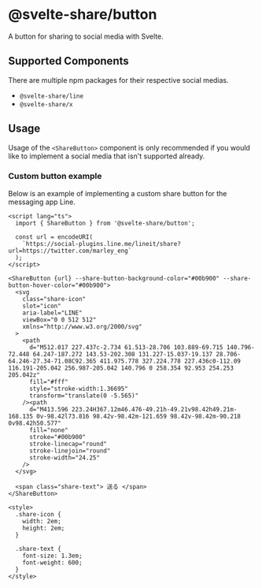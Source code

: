 # @svelte-share/button

A button for sharing to social media with Svelte.

## Supported Components

There are multiple npm packages for their respective social medias.

- `@svelte-share/line`
- `@svelte-share/x`

## Usage

Usage of the `<ShareButton>` component is only recommended if you would like to implement a social media that isn't supported already.

### Custom button example

Below is an example of implementing a custom share button for the messaging app Line.

```svelte
<script lang="ts">
  import { ShareButton } from '@svelte-share/button';

  const url = encodeURI(
    `https://social-plugins.line.me/lineit/share?url=https://twitter.com/marley_eng`
  );
</script>

<ShareButton {url} --share-button-background-color="#00b900" --share-button-hover-color="#00b900">
  <svg
    class="share-icon"
    slot="icon"
    aria-label="LINE"
    viewBox="0 0 512 512"
    xmlns="http://www.w3.org/2000/svg"
  >
    <path
      d="M512.017 227.437c-2.734 61.513-28.706 103.889-69.715 140.796-72.448 64.247-187.272 143.53-202.308 131.227-15.037-19.137 28.706-64.246-27.34-71.08C92.365 411.975.778 327.224.778 227.436c0-112.09 116.191-205.042 256.987-205.042 140.796 0 258.354 92.953 254.253 205.042z"
      fill="#fff"
      style="stroke-width:1.36695"
      transform="translate(0 -5.565)"
    /><path
      d="M413.596 223.24H367.12m46.476-49.21h-49.21v98.42h49.21m-168.135 0v-98.42l73.816 98.42v-98.42m-121.659 98.42v-98.42m-90.218 0v98.42h50.577"
      fill="none"
      stroke="#00b900"
      stroke-linecap="round"
      stroke-linejoin="round"
      stroke-width="24.25"
    />
  </svg>

  <span class="share-text"> 送る </span>
</ShareButton>

<style>
  .share-icon {
    width: 2em;
    height: 2em;
  }

  .share-text {
    font-size: 1.3em;
    font-weight: 600;
  }
</style>
```
